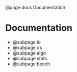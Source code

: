 @page docs Documentation

# Documentation
* @subpage io
* @subpage ds
* @subpage algo
* @subpage stats
* @subpage bench
